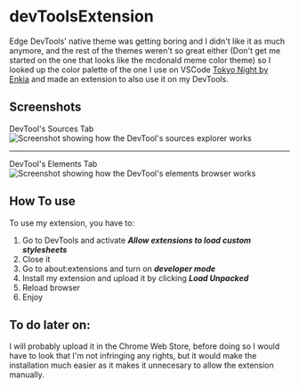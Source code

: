 # devToolsExtension
Edge DevTools' native theme was getting boring and I didn't like it as much anymore, and the rest of the themes weren't so great either (Don't get me started on the one that looks like the mcdonald meme color theme) so I looked up the color palette of the one I use on VSCode [Tokyo Night by Enkia](https://marketplace.visualstudio.com/items?itemName=enkia.tokyo-night) and made an extension to also use it on my DevTools.
## Screenshots
DevTool's Sources Tab
![Screenshot showing how the DevTool's sources explorer works](https://github.com/AdelFetner/devToolsExtension/assets/77463982/c133f475-1fe3-466e-86d2-e73857da1aca)
***
DevTool's Elements Tab
![Screenshot showing how the DevTool's elements browser works](https://github.com/AdelFetner/devToolsExtension/assets/77463982/693eee94-beec-4aa0-86f6-20b93f70b980)

## How To use
To use my extension, you have to:
1. Go to DevTools and activate ***Allow extensions to load custom stylesheets***
2. Close it
3. Go to about:extensions and turn on ***developer mode***
4. Install my extension and upload it by clicking ***Load Unpacked***
5. Reload browser
6. Enjoy

## To do later on:
I will probably upload it in the Chrome Web Store, before doing so I would have to look that I'm not infringing any rights, but it would make the installation much easier as it makes it unnecesary to allow the extension manually.
